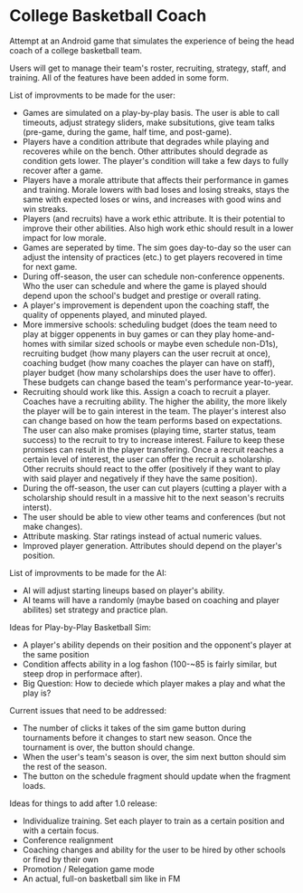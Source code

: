 # College Basketball Coach

Attempt at an Android game that simulates the experience of being the head coach of a college basketball team.

Users will get to manage their team's roster, recruiting, strategy, staff, and training. All of the features have been added in some form.

List of improvments to be made for the user:
* Games are simulated on a play-by-play basis. The user is able to call timeouts, adjust strategy sliders,
make subsitutions, give team talks (pre-game, during the game, half time, and post-game).
* Players have a condition attribute that degrades while playing and recoveres while on the bench. Other attributes should degrade as condition gets lower. The player's condition will take a few days to fully recover after a game.
* Players have a morale attribute that affects their performance in games and training. Morale lowers with bad loses and losing streaks, stays the same with expected loses or wins, and increases with good wins and win streaks.
* Players (and recruits) have a work ethic attribute. It is their potential to improve their other abilities. Also high work ethic should result in a lower impact for low morale.
* Games are seperated by time. The sim goes day-to-day so the user can adjust the intensity of practices (etc.) to get players recovered in time for next game.
* During off-season, the user can schedule non-conference oppenents. Who the user can schedule and where the game is played should depend upon the school's budget and prestige or overall rating.
* A player's improvement is dependent upon the coaching staff, the quality of oppenents played, and minuted played.
* More immersive schools: scheduling budget (does the team need to play at bigger oppenents in buy games or can they play home-and-homes with similar sized schools or maybe even schedule non-D1s), recruiting budget (how many players can the user recruit at once), coaching budget (how many coaches the player can have on staff), player budget (how many scholarships does the user have to offer). These budgets can change based the team's performance year-to-year.
* Recruiting should work like this. Assign a coach to recruit a player. Coaches have a recruiting ability. The higher the ability, the more likely the player will be to gain interest in the team. The player's interest also can change based on how the team performs based on expectations. The user can also make promises (playing time, starter status, team success) to the recruit to try to increase interest. Failure to keep these promises can result in the player transfering. Once a recruit reaches a certain level of interest, the user can offer the recruit a scholarship. Other recruits should react to the offer (positively if they want to play with said player and negatively if they have the same position).
* During the off-season, the user can cut players (cutting a player with a scholarship should result in a massive hit to the next season's recruits interst).
* The user should be able to view other teams and conferences (but not make changes).
* Attribute masking. Star ratings instead of actual numeric values.
* Improved player generation. Attributes should depend on the player's position.


List of improvments to be made for the AI:
* AI will adjust starting lineups based on player's ability.
* AI teams will have a randomly (maybe based on coaching and player abilites) set strategy and practice plan.


Ideas for Play-by-Play Basketball Sim:
* A player's ability depends on their position and the opponent's player at the same position
* Condition affects ability in a log fashon (100-~85 is fairly similar, but steep drop in performace after).
* Big Question: How to deciede which player makes a play and what the play is?


Current issues that need to be addressed:
* The number of clicks it takes of the sim game button during tournaments before it changes to start new season. Once the tournament is over, the button should change.
* When the user's team's season is over, the sim next button should sim the rest of the season.
* The button on the schedule fragment should update when the fragment loads.


Ideas for things to add after 1.0 release:
* Individualize training. Set each player to train as a certain position and with a certain focus.
* Conference realignment
* Coaching changes and ability for the user to be hired by other schools or fired by their own
* Promotion / Relegation game mode
* An actual, full-on basketball sim like in FM